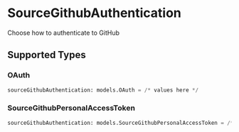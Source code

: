 # SourceGithubAuthentication

Choose how to authenticate to GitHub


## Supported Types

### OAuth

```python
sourceGithubAuthentication: models.OAuth = /* values here */
```

### SourceGithubPersonalAccessToken

```python
sourceGithubAuthentication: models.SourceGithubPersonalAccessToken = /* values here */
```

